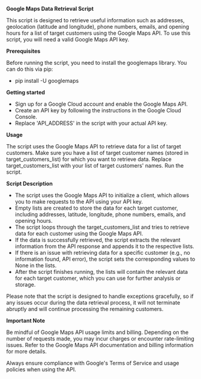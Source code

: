 **Google Maps Data Retrieval Script**

This script is designed to retrieve useful information such as addresses, geolocation (latitude and longitude), phone numbers, emails, and opening hours for a list of target customers using the Google Maps API. To use this script, you will need a valid Google Maps API key.

**Prerequisites**

Before running the script, you need to install the googlemaps library.
You can do this via pip:

+ pip install -U googlemaps

**Getting started**

+ Sign up for a Google Cloud account and enable the Google Maps API.
+ Create an API key by following the instructions in the Google Cloud Console.
+ Replace 'API_ADDRESS' in the script with your actual API key.

**Usage**

The script uses the Google Maps API to retrieve data for a list of target customers. Make sure you have a list of target customer names (stored in target_customers_list) for which you want to retrieve data.
Replace target_customers_list with your list of target customers' names.
Run the script.

**Script Description**

+ The script uses the Google Maps API to initialize a client, which allows you to make requests to the API using your API key.
+ Empty lists are created to store the data for each target customer, including addresses, latitude, longitude, phone numbers, emails, and opening hours.
+ The script loops through the target_customers_list and tries to retrieve data for each customer using the Google Maps API.
+ If the data is successfully retrieved, the script extracts the relevant information from the API response and appends it to the respective lists.
+ If there is an issue with retrieving data for a specific customer (e.g., no information found, API error), the script sets the corresponding values to None in the lists.
+ After the script finishes running, the lists will contain the relevant data for each target customer, which you can use for further analysis or storage.

Please note that the script is designed to handle exceptions gracefully, so if any issues occur during the data retrieval process, it will not terminate abruptly and will continue processing the remaining customers.

**Important Note**

Be mindful of Google Maps API usage limits and billing. Depending on the number of requests made, you may incur charges or encounter rate-limiting issues. Refer to the Google Maps API documentation and billing information for more details.

Always ensure compliance with Google's Terms of Service and usage policies when using the API.
